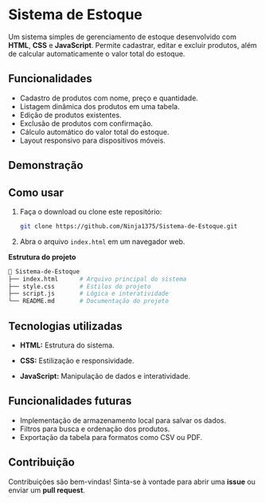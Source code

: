 # Sistema de Estoque

Um sistema simples de gerenciamento de estoque desenvolvido com **HTML**, **CSS** e **JavaScript**. Permite cadastrar, editar e excluir produtos, além de calcular automaticamente o valor total do estoque.

## Funcionalidades
- Cadastro de produtos com nome, preço e quantidade.
- Listagem dinâmica dos produtos em uma tabela.
- Edição de produtos existentes.
- Exclusão de produtos com confirmação.
- Cálculo automático do valor total do estoque.
- Layout responsivo para dispositivos móveis.

## **Demonstração**

## **Como usar**
1. Faça o download ou clone este repositório:
   ```bash
   git clone https://github.com/Ninja1375/Sistema-de-Estoque.git

2. Abra o arquivo `index.html` em um navegador web.

**Estrutura do projeto**
```bash
📂 Sistema-de-Estoque
├── index.html      # Arquivo principal do sistema
├── style.css       # Estilos do projeto
├── script.js       # Lógica e interatividade
└── README.md       # Documentação do projeto
```
## Tecnologias utilizadas

- **HTML:** Estrutura do sistema.

- **CSS:** Estilização e responsividade.

- **JavaScript:** Manipulação de dados e interatividade.

## Funcionalidades futuras

- Implementação de armazenamento local para salvar os dados.
- Filtros para busca e ordenação dos produtos.
- Exportação da tabela para formatos como CSV ou PDF.

## Contribuição

Contribuições são bem-vindas! Sinta-se à vontade para abrir uma **issue** ou enviar um **pull request**.
